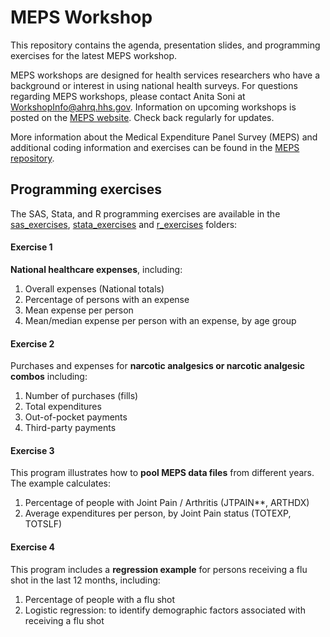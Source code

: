 # MEPS Workshop

This repository contains the agenda, presentation slides, and programming exercises for the latest MEPS workshop.

MEPS workshops are designed for health services researchers who have a background or interest in using national health surveys. For questions regarding MEPS workshops, please contact Anita Soni at [WorkshopInfo@ahrq.hhs.gov](mailto:WorkshopInfo@ahrq.hhs.gov). Information on upcoming workshops is posted on the [MEPS website](https://meps.ahrq.gov/about_meps/workshops_events.jsp). Check back regularly for updates.


More information about the Medical Expenditure Panel Survey (MEPS) and additional coding information and exercises can be found in the [MEPS repository](https://github.com/HHS-AHRQ/MEPS).



## Programming exercises

The SAS, Stata, and R programming exercises are available in the [sas_exercises](sas_exercises),  [stata_exercises](stata_exercises) and [r_exercises](r_exercises) folders:

#### Exercise 1

**National healthcare expenses**, including:
1. Overall expenses (National totals)
2. Percentage of persons with an expense
3. Mean expense per person
4. Mean/median expense per person with an expense, by age group


#### Exercise 2

Purchases and expenses for **narcotic analgesics or narcotic analgesic combos** including:
1. Number of purchases (fills)
2. Total expenditures
3. Out-of-pocket payments
4. Third-party payments

#### Exercise 3
This program illustrates how to **pool MEPS data files** from different years. The example calculates:
1. Percentage of people with Joint Pain / Arthritis (JTPAIN**, ARTHDX)
2. Average expenditures per person, by Joint Pain status (TOTEXP, TOTSLF)


#### Exercise 4
This program includes a **regression example** for persons receiving a flu shot in the last 12 months, including:
1. Percentage of people with a flu shot
2. Logistic regression: to identify demographic factors associated with receiving a flu shot

